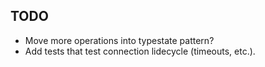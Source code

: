## TODO

- Move more operations into typestate pattern?
- Add tests that test connection lidecycle (timeouts, etc.).